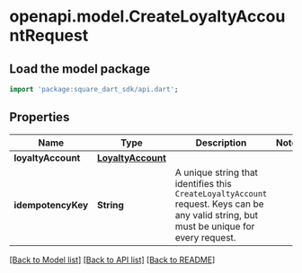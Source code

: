 # openapi.model.CreateLoyaltyAccountRequest

## Load the model package
```dart
import 'package:square_dart_sdk/api.dart';
```

## Properties
Name | Type | Description | Notes
------------ | ------------- | ------------- | -------------
**loyaltyAccount** | [**LoyaltyAccount**](LoyaltyAccount.md) |  | 
**idempotencyKey** | **String** | A unique string that identifies this `CreateLoyaltyAccount` request.  Keys can be any valid string, but must be unique for every request. | 

[[Back to Model list]](../README.md#documentation-for-models) [[Back to API list]](../README.md#documentation-for-api-endpoints) [[Back to README]](../README.md)


